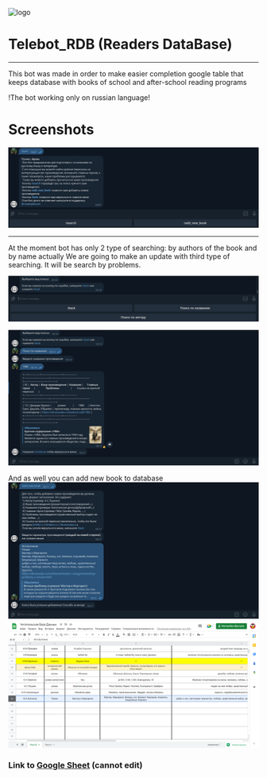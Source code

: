 ![logo](imges/logo_ico.ico)
# Telebot_RDB (Readers DataBase) 
***
<p>This bot was made in order to make easier completion google table that keeps database with books of school and after-school reading programs</p>
<p>!The bot working only on russian language!</p>

# Screenshots
![start](imges/greeting_screen.png)
***
At the moment bot has only 2 type of searching: by authors of the book and by name actually
We are going to make an update with third type of searching. It will be search by problems.

![searches](imges/searches_screen.png)

![search_output](imges/search_output_screen.png)

And as well you can add new book to database
![add_screen](imges/adding_screen.png)
![GS_screen](imges/GS_screen.png)

### Link to [Google Sheet](https://docs.google.com/spreadsheets/d/1Q9bY3Vlc-He5eyyaZYllSE1h7XjRbduN2wR1zm4v31k/edit#gid=1731349595) (cannot edit)
